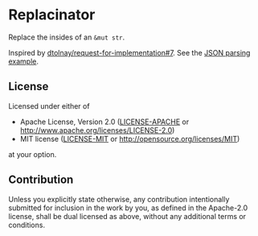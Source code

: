 # Replacinator

Replace the insides of an `&mut str`.

Inspired by [dtolnay/request-for-implementation#7](https://github.com/dtolnay/request-for-implementation/issues/7). See the [JSON parsing example](examples/json_parse.rs).


## License

Licensed under either of

 * Apache License, Version 2.0
   ([LICENSE-APACHE](LICENSE-APACHE) or http://www.apache.org/licenses/LICENSE-2.0)
 * MIT license
   ([LICENSE-MIT](LICENSE-MIT) or http://opensource.org/licenses/MIT)

at your option.

## Contribution

Unless you explicitly state otherwise, any contribution intentionally submitted
for inclusion in the work by you, as defined in the Apache-2.0 license, shall be
dual licensed as above, without any additional terms or conditions.
